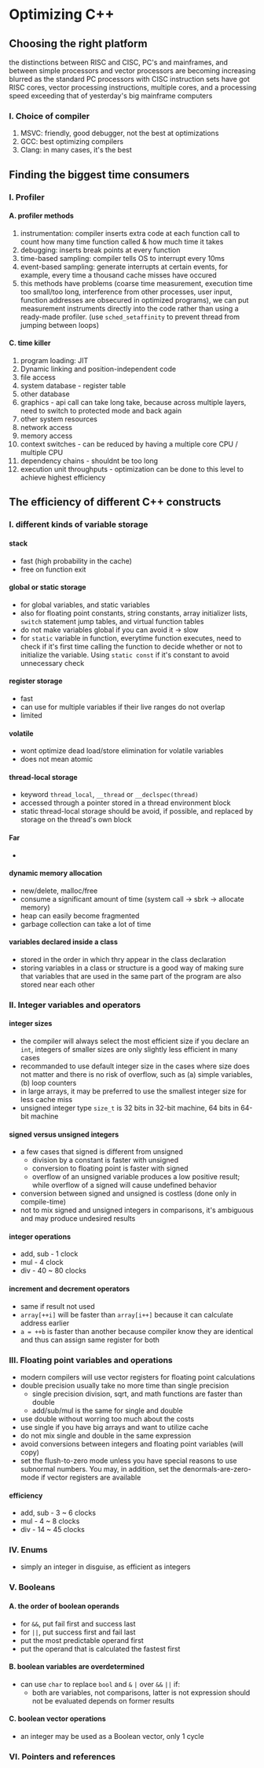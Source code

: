 # Optimizing C++
## Choosing the right platform
the distinctions between RISC and CISC, PC's and mainframes, and between simple processors and vector processors are becoming increasing blurred as the standard PC processors with CISC instruction sets have got RISC cores, vector processing instructions, multiple cores, and a processing speed exceeding that of yesterday's big mainframe computers
### I. Choice of compiler
1. MSVC: friendly, good debugger, not the best at optimizations
2. GCC: best optimizing compilers
3. Clang: in many cases, it's the best
## Finding the biggest time consumers
### I. Profiler
#### A. profiler methods
1. instrumentation: compiler inserts extra code at each function call to count how many time function called & how much time it takes
2. debugging: inserts break points at every function
3. time-based sampling: compiler tells OS to interrupt every 10ms
4. event-based sampling: generate interrupts at certain events, for example, every time a thousand cache misses have occured
5. this methods have problems (coarse time measurement, execution time too small/too long, interference from other processes, user input, function addresses are obsecured in optimized programs), we can put measurement instruments directly into the code rather than using a ready-made profiler. (use `sched_setaffinity` to prevent thread from jumping between loops)
#### C. time killer
1. program loading: JIT
2. Dynamic linking and position-independent code
3. file access
4. system database - register table
5. other database
6. graphics - api call can take long take, because across multiple layers, need to switch to protected mode and back again
7. other system resources
8. network access
9. memory access
10. context switches - can be reduced by having a multiple core CPU / multiple CPU
11. dependency chains - shouldnt be too long
12. execution unit throughputs - optimization can be done to this level to achieve highest efficiency
## The efficiency of different C++ constructs
### I. different kinds of variable storage
#### stack
- fast (high probability in the cache)
- free on function exit
#### global or static storage
- for global variables, and static variables
- also for floating point constants, string constants, array initializer lists, `switch` statement jump tables, and virtual function tables
- do not make variables global if you can avoid it -> slow
- for `static` variable in function, everytime function executes, need to check if it's first time calling the function to decide whether or not to initialize the variable. Using `static const` if it's constant to avoid unnecessary  check
#### register storage
- fast
- can use for multiple variables if their live ranges do not overlap
- limited
#### volatile
- wont optimize dead load/store elimination for volatile variables
- does not mean atomic
#### thread-local storage
- keyword `thread_local`, `__thread` or `__declspec(thread)`
- accessed through a pointer stored in a thread environment block
- static thread-local storage should be avoid, if possible, and replaced by storage on the thread's own block
#### Far
-
#### dynamic memory allocation
- new/delete, malloc/free
- consume a significant amount of time (system call -> sbrk -> allocate memory)
- heap can easily become fragmented
- garbage collection can take a lot of time
#### variables declared inside a class
- stored in the order in which thry appear in the class declaration
- storing variables in a class or structure is a good way of making sure that variables that are used in the same part of the program are also stored near each other
### II. Integer variables and operators
#### integer sizes
- the compiler will always select the most efficient size if you declare an `int`, integers of smaller sizes are only slightly less efficient in many cases
- recommanded to use default integer size in the cases where size does not matter and there is no risk of overflow, such as (a) simple variables, (b) loop counters
- in large arrays, it may be preferred to use the smallest integer size for less cache miss
- unsigned integer type `size_t` is 32 bits in 32-bit machine, 64 bits in 64-bit machine
#### signed versus unsigned integers
- a few cases that signed is different from unsigned
    - division by a constant is faster with unsigned
    - conversion to floating point is faster with signed
    - overflow of an unsigned variable produces a low positive result; while overflow of a signed will cause undefined behavior
- conversion between signed and unsigned is costless (done only in compile-time)
- not to mix signed and unsigned integers in comparisons, it's ambiguous and may produce undesired results
#### integer operations
- add, sub - 1 clock
- mul - 4 clock
- div - 40 ~ 80 clocks
#### increment and decrement operators
- same if result not used
- `array[++i]` will be faster than `array[i++]` because it can calculate address earlier
- `a = ++b` is faster than another because compiler know they are identical and thus can assign same register for both
### III. Floating point variables and operations
- modern compilers will use vector registers for floating point calculations
- double precision usually take no more time than single precision
    - single precision division, sqrt, and math functions are faster than double
    - add/sub/mul is the same for single and double
- use double without worring too much about the costs
- use single if you have big arrays and want to utilize cache
- do not mix single and double in the same expression
- avoid conversions between integers and floating point variables (will copy)
- set the flush-to-zero mode unless you have special reasons to use subnormal numbers. You may, in addition, set the denormals-are-zero-mode if vector registers are available
#### efficiency
- add, sub - 3 ~ 6 clocks
- mul - 4 ~ 8 clocks
- div - 14 ~ 45 clocks
### IV. Enums
- simply an integer in disguise, as efficient as integers
### V. Booleans
#### A. the order of boolean operands
- for `&&`, put fail first and success last
- for `||`, put success first and fail last
- put the most predictable operand first
- put the operand that is calculated the fastest first
#### B. boolean variables are overdetermined
- can use `char` to replace `bool` and `&` `|` over `&&` `||` if:
    - both are variables, not comparisons, latter is not expression should not be evaluated depends on former results
#### C. boolean vector operations
- an integer may be used as a Boolean vector, only 1 cycle
### VI. Pointers and references
